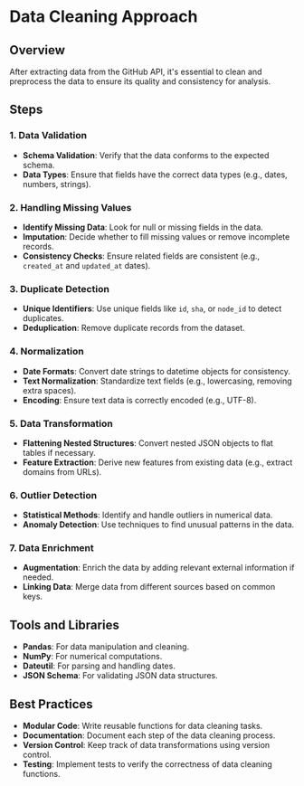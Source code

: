 # Data Cleaning Approach

## Overview
After extracting data from the GitHub API, it's essential to clean and preprocess the data to ensure its quality and consistency for analysis.

## Steps

### 1. Data Validation

- **Schema Validation**: Verify that the data conforms to the expected schema.
- **Data Types**: Ensure that fields have the correct data types (e.g., dates, numbers, strings).

### 2. Handling Missing Values

- **Identify Missing Data**: Look for null or missing fields in the data.
- **Imputation**: Decide whether to fill missing values or remove incomplete records.
- **Consistency Checks**: Ensure related fields are consistent (e.g., `created_at` and `updated_at` dates).

### 3. Duplicate Detection

- **Unique Identifiers**: Use unique fields like `id`, `sha`, or `node_id` to detect duplicates.
- **Deduplication**: Remove duplicate records from the dataset.

### 4. Normalization

- **Date Formats**: Convert date strings to datetime objects for consistency.
- **Text Normalization**: Standardize text fields (e.g., lowercasing, removing extra spaces).
- **Encoding**: Ensure text data is correctly encoded (e.g., UTF-8).

### 5. Data Transformation

- **Flattening Nested Structures**: Convert nested JSON objects to flat tables if necessary.
- **Feature Extraction**: Derive new features from existing data (e.g., extract domains from URLs).

### 6. Outlier Detection

- **Statistical Methods**: Identify and handle outliers in numerical data.
- **Anomaly Detection**: Use techniques to find unusual patterns in the data.

### 7. Data Enrichment

- **Augmentation**: Enrich the data by adding relevant external information if needed.
- **Linking Data**: Merge data from different sources based on common keys.

## Tools and Libraries

- **Pandas**: For data manipulation and cleaning.
- **NumPy**: For numerical computations.
- **Dateutil**: For parsing and handling dates.
- **JSON Schema**: For validating JSON data structures.

## Best Practices

- **Modular Code**: Write reusable functions for data cleaning tasks.
- **Documentation**: Document each step of the data cleaning process.
- **Version Control**: Keep track of data transformations using version control.
- **Testing**: Implement tests to verify the correctness of data cleaning functions.
